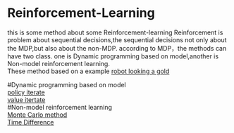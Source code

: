 # Reinforcement-Learning
this is some method about some Reinforcement-learning
Reinforcement is problem about sequential decisions,the sequential decisions not only about the MDP,but also about the non-MDP.
according to MDP，the methods can have two class. one is Dynamic programming based on model,another is Non-model reinforcement learning.     
These method based on a example [robot looking a gold](./grid_mdp.py)  

 #Dynamic programming based on model  
 [policy iterate](./grid_policy_iterate.py)  
 [value itertate](./grid_value_itertae.py)  
 #Non-model reinforcement learning  
 [Monte Carlo method](./grid_mc.py)  
 [Time Difference](./grid_qlearning.py)  
